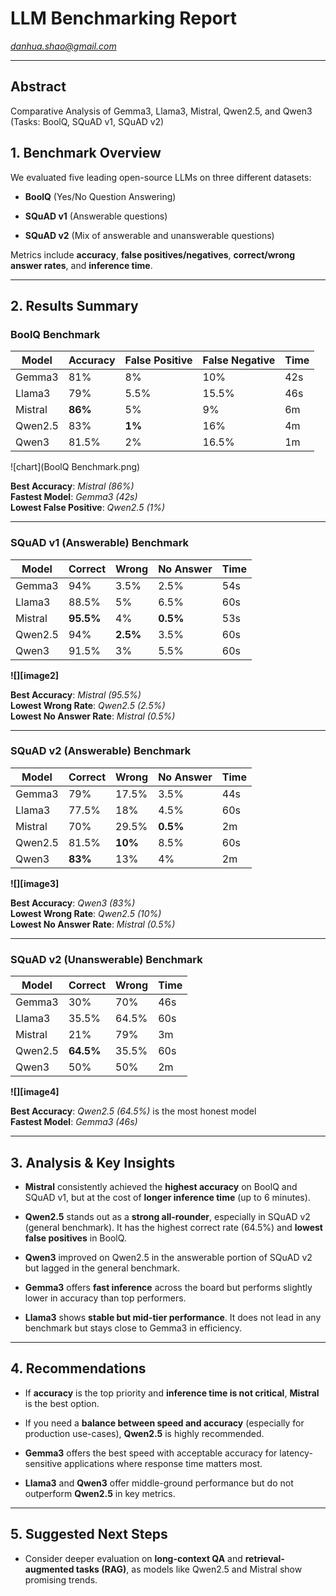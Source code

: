 # **LLM Benchmarking Report**

*danhua.shao@gmail.com*

---

## **Abstract**

Comparative Analysis of Gemma3, Llama3, Mistral, Qwen2.5, and Qwen3  
 (Tasks: BoolQ, SQuAD v1, SQuAD v2)

## **1\. Benchmark Overview**

We evaluated five leading open-source LLMs on three different datasets:

* **BoolQ** (Yes/No Question Answering)

* **SQuAD v1** (Answerable questions)

* **SQuAD v2** (Mix of answerable and unanswerable questions)

Metrics include **accuracy**, **false positives/negatives**, **correct/wrong answer rates**, and **inference time**.

---

## **2\. Results Summary**

### **BoolQ Benchmark**

| Model | Accuracy | False Positive | False Negative | Time |
| ----- | ----- | ----- | ----- | ----- |
| Gemma3 | 81% | 8% | 10% | 42s |
| Llama3 | 79% | 5.5% | 15.5% | 46s |
| Mistral | **86%** | 5% | 9% | 6m |
| Qwen2.5 | 83% | **1%** | 16% | 4m |
| Qwen3 | 81.5% | 2% | 16.5% | 1m |

![chart](BoolQ Benchmark.png)

**Best Accuracy**: *Mistral (86%)*  
 **Fastest Model**: *Gemma3 (42s)*  
 **Lowest False Positive**: *Qwen2.5 (1%)*

---

### **SQuAD v1 (Answerable) Benchmark**

| Model | Correct | Wrong | No Answer | Time |
| ----- | ----- | ----- | ----- | ----- |
| Gemma3 | 94% | 3.5% | 2.5% | 54s |
| Llama3 | 88.5% | 5% | 6.5% | 60s |
| Mistral | **95.5%** | 4% | **0.5%** | 53s |
| Qwen2.5 | 94% | **2.5%** | 3.5% | 60s |
| Qwen3 | 91.5% | 3% | 5.5% | 60s |

**![][image2]**

**Best Accuracy**: *Mistral (95.5%)*  
 **Lowest Wrong Rate**: *Qwen2.5 (2.5%)*  
 **Lowest No Answer Rate**: *Mistral (0.5%)*

---

### **SQuAD v2 (Answerable) Benchmark**

| Model | Correct | Wrong | No Answer | Time |
| ----- | ----- | ----- | ----- | ----- |
| Gemma3 | 79% | 17.5% | 3.5% | 44s |
| Llama3 | 77.5% | 18% | 4.5% | 60s |
| Mistral | 70% | 29.5% | **0.5%** | 2m |
| Qwen2.5 | 81.5% | **10%** | 8.5% | 60s |
| Qwen3 | **83%** | 13% | 4% | 2m |

**![][image3]**

**Best Accuracy**: *Qwen3 (83%)*  
 **Lowest Wrong Rate**: *Qwen2.5 (10%)*  
 **Lowest No Answer Rate**: *Mistral (0.5%)*

---

### **SQuAD v2 (Unanswerable) Benchmark**

| Model | Correct | Wrong | Time |
| ----- | ----- | ----- | :---- |
| Gemma3 | 30% | 70% | 46s |
| Llama3 | 35.5% | 64.5% | 60s |
| Mistral | 21% | 79% | 3m |
| Qwen2.5 | **64.5%** | 35.5% | 60s |
| Qwen3 | 50% | 50% | 2m |

**![][image4]**

**Best Accuracy**: *Qwen2.5 (64.5%)* is the most honest model  
 **Fastest Model**: *Gemma3 (46s)*

---

## **3\. Analysis & Key Insights**

* **Mistral** consistently achieved the **highest accuracy** on BoolQ and SQuAD v1, but at the cost of **longer inference time** (up to 6 minutes).

* **Qwen2.5** stands out as a **strong all-rounder**, especially in SQuAD v2 (general benchmark). It has the highest correct rate (64.5%) and **lowest false positives** in BoolQ.

* **Qwen3** improved on Qwen2.5 in the answerable portion of SQuAD v2 but lagged in the general benchmark.

* **Gemma3** offers **fast inference** across the board but performs slightly lower in accuracy than top performers.

* **Llama3** shows **stable but mid-tier performance**. It does not lead in any benchmark but stays close to Gemma3 in efficiency.

---

## **4\. Recommendations**

* If **accuracy** is the top priority and **inference time is not critical**, **Mistral** is the best option.

* If you need a **balance between speed and accuracy** (especially for production use-cases), **Qwen2.5** is highly recommended.

* **Gemma3** offers the best speed with acceptable accuracy for latency-sensitive applications where response time matters most.

* **Llama3** and **Qwen3** offer middle-ground performance but do not outperform **Qwen2.5** in key metrics.

---

## **5\. Suggested Next Steps**

* Consider deeper evaluation on **long-context QA** and **retrieval-augmented tasks (RAG)**, as models like Qwen2.5 and Mistral show promising trends.
